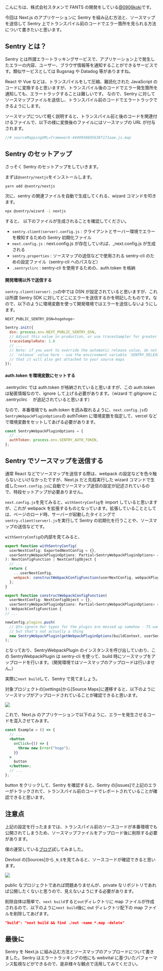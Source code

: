 こんにちは、株式会社スタメンで FANTS の開発をしている[@0906koki](https://twitter.com/0906koki)です。

今回は Next.js のアプリケーションに Sentry を組み込む方法と、ソースマップを送信して Sentry 上でトランスパイル前のコードでエラー箇所を見られる方法について書きたいと思います。

## Sentry とは？

Sentry とは所謂エラートラッキングサービスで、アプリケーション上で発生したエラーの内容、ユーザー、ブラウザ情報等を通知することができるサービスです。類似サービスとしては Bugsnag や Datadog 等がありますね。

React や Vue などは、トランスパイルをして圧縮、難読化された JavaScript のコードに変換すると思いますが、トランスパイル後のコードでエラー発生箇所を通知しても、エラートラックすることは難しいです。
なので、Sentry に対してソースマップファイルを送信し、トランスパイル前のコードでエラートラックできるようにします。

ソースマップについて軽く説明すると、トランスパイル前と後のコードを関連付けるファイルで、以下の様に変換後のファイルにはソースマップの URL が付与されます。

```js
//# sourceMappingURL=framework-4449950695638f171aae.js.map
```

## Sentry のセットアップ

さっそく Sentry のセットアップをしていきます。

まずは`@sentry/nextjs`をインストールします。

```zsh
yarn add @sentry/nextjs
```

次に、sentry の関連ファイルを自動で生成してくれる、wizard コマンドを叩きます。

```zsh
npx @sentry/wizard -i nextjs
```

すると、 以下のファイルが生成されることを確認してください。

- `sentry.client(server).config.js` : クライアントとサーバー環境でエラーを検知するための Sentry 初期化ファイル
- `next.config.js` : next.config.js が存在していれば、\_next.config.js が生成される
- `sentry.properties` : ソースマップの送信などで使用される sentry-cli のための設定ファイル（sentry-cli へのパスなど）
- `.sentryclirc` : sentry-cli を使用するための、auth.token を格納

#### 開発環境以外で送信する

`sentry.client(server).js`の中では DSN が設定されていると思いますが、これは所謂 Sentry SDK に対してどこにエラーを送信するかを明記したものです。なので、以下のように環境変数を使って開発環境ではエラーを送信しないようにします。

```env:.env.production
NEXT_PUBLIC_SENTRY_DSN=hogehoge~
```

```js:sentry.client.js
Sentry.init({
  dsn: process.env.NEXT_PUBLIC_SENTRY_DSN,
  // Adjust this value in production, or use tracesSampler for greater control
  tracesSampleRate: 1.0
  // ...
  // Note: if you want to override the automatic release value, do not set a
  // `release` value here - use the environment variable `SENTRY_RELEASE`, so
  // that it will also get attached to your source maps
});
```

#### auth.token を環境変数にセットする

.sentryclirc では auth.token が格納されていると思いますが、この auth.token は秘匿情報なので、ignore して上げる必要があります。（wizard で.gitignore に .sentryclirc 　が追記されていると思います）

なので、本番環境でも auth.token を読み取れるように、`next.config.js`の`SentryWebpackPluginOptions`の authToken に環境変数を指定して、vercel などで環境変数をセットしてあげる必要があります。

```js:next.config.js
const SentryWebpackPluginOptions = {
  // ...
  authToken: process.env.SENTRY_AUTH_TOKEN,
};
```

## Sentry でソースマップを送信する

通常 React などでソースマップを送信する際は、webpack の設定などを色々触らないといけなかったですが、Next.js だと先程実行した wizard コマンドで生成した`next.config.js`に自動でソースマップ送信の設定が記述されているので、特段セットアップが必要ありません。

`next.config.js`を見てみると、`withSentryConfig`を import していると思いますが、これが webpack を拡張するものとなっています。拡張していることとしては、ページのロード時、サーバーが起動したタイミングで`sentry.client(server).js`を実行して Sentry の初期化を行うことや、ソースマップの送信などです。

`withSentryConfig`の内部を見てみると、

```js
export function withSentryConfig(
  userNextConfig: ExportedNextConfig = {},
  userSentryWebpackPluginOptions: Partial<SentryWebpackPluginOptions> = {},
): NextConfigFunction | NextConfigObject {
  // ...
  return {
    ...userNextConfig,
    webpack: constructWebpackConfigFunction(userNextConfig, webpackPluginOptionsWithSources),
  };
}

export function constructWebpackConfigFunction(
  userNextConfig: NextConfigObject = {},
  userSentryWebpackPluginOptions: Partial<SentryWebpackPluginOptions> = {},
): WebpackConfigFunction {
// ...

newConfig.plugins.push(
  // @ts-ignore Our types for the plugin are messed up somehow - TS wants this to be `SentryWebpackPlugin.default`,
  // but that's not actually a thing
  new SentryWebpackPlugin(getWebpackPluginOptions(buildContext, userSentryWebpackPluginOptions)),
);
```

となっており、SentryWebpackPlugin のインスタンスを呼び出していおり、この SentryWebpackPlugin は sentry-cli を使って、build 時にソースマップをアップロードを行います。（開発環境ではソースマップのアップロードは行いません。）

実際に`next build`して、Sentry で見てましょう。

対象プロジェクトの[settings]から[Source Maps]に遷移すると、以下のようにソースマップがアップロードされていることが確認できると思います。

![](https://storage.googleapis.com/zenn-user-upload/107dfc62d611e0039ae73890.png)

これで、Next.js のアプリケーションで以下のように、エラーを発生させるコードを混入させてみます。

```jsx
const Example = () => {
  // ...
  <button
    onClick={() => {
      throw new Error("hoge");
    }}
  >
    button
  </button>;
  // ...
};
```

button をクリックして、Sentry を確認すると、Sentry の[issues]で上記のエラーがトラックされて、トランスパイル前のコードでレポートされていることが確認できると思います。

## 注意点

上記の設定を行ったままでは、トランスパイル前のソースコードが本番環境でも公開されてしまうため、ソースマップファイルをアップロード後に削除する必要があります。

僕の運営している[ブログ](https://kokinagai.com/)試してみました。

Devtool の[Sources]から`_N_E`を見てみると、ソースコードが確認できると思います。

![](https://storage.googleapis.com/zenn-user-upload/53b02372d205d6825ff56128.png)

public なプロジェクトであれば問題ありませんが、private なリポジトリであれば公開したくないと思うので、見えないようにする必要があります。

削除自体は簡単で、`next build`すると`out`ディレクトリに map ファイルが作成されるので、以下のように`next build`後に out ディレクトリ配下の map ファイルを削除してあげます。

```json:package.json
"build": "next build && find ./out -name *.map -delete"
```

## 最後に

Sentry を Next.js に組み込む方法とソースマップのアップロードについて書きました。Sentry はエラートラッキングの他にも webvital に基づいたパフォーマンス監視などができるので、是非様々な観点で活用してみてください。
